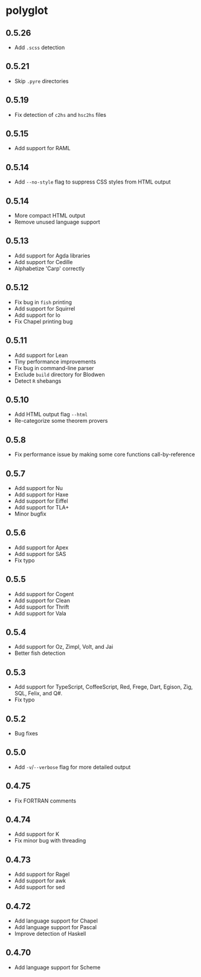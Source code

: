 # polyglot

## 0.5.26

  * Add `.scss` detection

## 0.5.21

  * Skip `.pyre` directories

## 0.5.19
  
  * Fix detection of `c2hs` and `hsc2hs` files

## 0.5.15

  * Add support for RAML

## 0.5.14

  * Add `--no-style` flag to suppress CSS styles from HTML output

## 0.5.14

  * More compact HTML output
  * Remove unused language support

## 0.5.13

  * Add support for Agda libraries
  * Add support for Cedille
  * Alphabetize 'Carp' correctly

## 0.5.12

  * Fix bug in `fish` printing
  * Add support for Squirrel
  * Add support for Io
  * Fix Chapel printing bug

## 0.5.11

  * Add support for Lean
  * Tiny performance improvements
  * Fix bug in command-line parser
  * Exclude `build` directory for Blodwen
  * Detect `R` shebangs

## 0.5.10

  * Add HTML output flag `--html`
  * Re-categorize some theorem provers

## 0.5.8

  * Fix performance issue by making some core functions call-by-reference

## 0.5.7

  * Add support for Nu
  * Add support for Haxe
  * Add support for Eiffel
  * Add support for TLA+
  * Minor bugfix

## 0.5.6

  * Add support for Apex
  * Add support for SAS
  * Fix typo

## 0.5.5

  * Add support for Cogent
  * Add support for Clean
  * Add support for Thrift
  * Add support for Vala

## 0.5.4

  * Add support for Oz, Zimpl, Volt, and Jai
  * Better fish detection

## 0.5.3

  * Add support for TypeScript, CoffeeScript, Red, Frege, Dart, Egison, Zig,
    SQL, Felix, and Q#.
  * Fix typo

## 0.5.2

  * Bug fixes

## 0.5.0

  * Add `-v`/`--verbose` flag for more detailed output

## 0.4.75

  * Fix FORTRAN comments

## 0.4.74

  * Add support for K
  * Fix minor bug with threading

## 0.4.73

  * Add support for Ragel
  * Add support for awk
  * Add support for sed

## 0.4.72

  * Add language support for Chapel
  * Add language support for Pascal
  * Improve detection of Haskell

## 0.4.70

  * Add language support for Scheme
